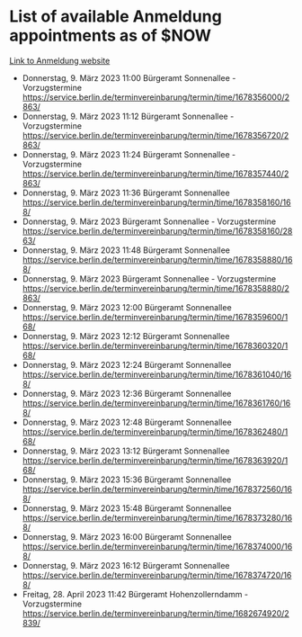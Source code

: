 # List of available Anmeldung appointments as of $NOW
[Link to Anmeldung website](https://service.berlin.de/terminvereinbarung/termin/tag.php?termin=1&anliegen[]=120686&dienstleisterlist=122210,122217,327316,122219,327312,122227,327314,122231,327346,122243,327348,122254,122252,329742,122260,329745,122262,329748,122271,327278,122273,327274,122277,327276,330436,122280,327294,122282,327290,122284,327292,122291,327270,122285,327266,122286,327264,122296,327268,150230,329760,122297,327286,122294,327284,122312,329763,122314,329775,122304,327330,122311,327334,122309,327332,317869,122281,327352,122279,329772,122283,122276,327324,122274,327326,122267,329766,122246,327318,122251,327320,122257,327322,122208,327298,122226,327300&herkunft=http%3A%2F%2Fservice.berlin.de%2Fdienstleistung%2F120686%2F)
- Donnerstag, 9. März 2023 11:00 Bürgeramt Sonnenallee - Vorzugstermine https://service.berlin.de/terminvereinbarung/termin/time/1678356000/2863/
- Donnerstag, 9. März 2023 11:12 Bürgeramt Sonnenallee - Vorzugstermine https://service.berlin.de/terminvereinbarung/termin/time/1678356720/2863/
- Donnerstag, 9. März 2023 11:24 Bürgeramt Sonnenallee - Vorzugstermine https://service.berlin.de/terminvereinbarung/termin/time/1678357440/2863/
- Donnerstag, 9. März 2023 11:36 Bürgeramt Sonnenallee https://service.berlin.de/terminvereinbarung/termin/time/1678358160/168/
- Donnerstag, 9. März 2023  Bürgeramt Sonnenallee - Vorzugstermine https://service.berlin.de/terminvereinbarung/termin/time/1678358160/2863/
- Donnerstag, 9. März 2023 11:48 Bürgeramt Sonnenallee https://service.berlin.de/terminvereinbarung/termin/time/1678358880/168/
- Donnerstag, 9. März 2023  Bürgeramt Sonnenallee - Vorzugstermine https://service.berlin.de/terminvereinbarung/termin/time/1678358880/2863/
- Donnerstag, 9. März 2023 12:00 Bürgeramt Sonnenallee https://service.berlin.de/terminvereinbarung/termin/time/1678359600/168/
- Donnerstag, 9. März 2023 12:12 Bürgeramt Sonnenallee https://service.berlin.de/terminvereinbarung/termin/time/1678360320/168/
- Donnerstag, 9. März 2023 12:24 Bürgeramt Sonnenallee https://service.berlin.de/terminvereinbarung/termin/time/1678361040/168/
- Donnerstag, 9. März 2023 12:36 Bürgeramt Sonnenallee https://service.berlin.de/terminvereinbarung/termin/time/1678361760/168/
- Donnerstag, 9. März 2023 12:48 Bürgeramt Sonnenallee https://service.berlin.de/terminvereinbarung/termin/time/1678362480/168/
- Donnerstag, 9. März 2023 13:12 Bürgeramt Sonnenallee https://service.berlin.de/terminvereinbarung/termin/time/1678363920/168/
- Donnerstag, 9. März 2023 15:36 Bürgeramt Sonnenallee https://service.berlin.de/terminvereinbarung/termin/time/1678372560/168/
- Donnerstag, 9. März 2023 15:48 Bürgeramt Sonnenallee https://service.berlin.de/terminvereinbarung/termin/time/1678373280/168/
- Donnerstag, 9. März 2023 16:00 Bürgeramt Sonnenallee https://service.berlin.de/terminvereinbarung/termin/time/1678374000/168/
- Donnerstag, 9. März 2023 16:12 Bürgeramt Sonnenallee https://service.berlin.de/terminvereinbarung/termin/time/1678374720/168/
- Freitag, 28. April 2023 11:42 Bürgeramt Hohenzollerndamm - Vorzugstermine https://service.berlin.de/terminvereinbarung/termin/time/1682674920/2839/
